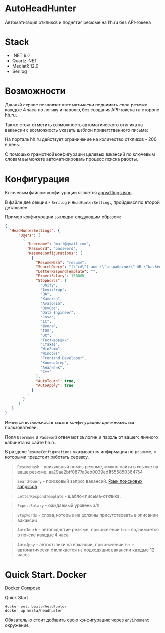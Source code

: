 # AutoHeadHunter
Автоматизация откликов и поднятия резюме на hh.ru без API-токена

# Stack

* .NET 6.0
* Quartz .NET
* MediatR 12.0
* Serilog

# Возможности

Данный сервис позволяет автоматически поднимать свое резюме каждые 4 часа по логину и паролю, без создания API-токена на стороне hh.ru.

Также стоит отметить возможность автоматического отклика на вакансии с возможность указать шаблон приветственного письма:

На портале hh.ru действует ограничение на количество откликов - 200 в день.

С помощью грамотной конфигурации целевых вакансий по ключевым словам вы можете автоматизировать процесс поиска работы.

# Конфигурация

Ключевым файлом конфигурации является [appsettings.json](https://github.com/bezlla/AutoHeadHunter/blob/master/src/HeadHunter.Application/appsettings.json).

В файле две секции - ```Serilog``` и ```HeadHunterSettings```, пройдемся по второй детальнее.

Пример конфигурации выглядит следующим образом:

```json
{
  "HeadHunterSettings": {
      "Users": [
        {
          "Username": "mail@gmail.com",
          "Password": "password",
          "ResumeConfigurations": [
            {
              "ResumeHash": "resume",
              "SearchQuery": "(\"c#\") and (\"разработчик\" OR \"backend\" OR \"developer\")",
              "LetterRespondTemplate": "",
              "ExpectSalary": 150000,
              "StopWords": [
                "Unity",
                "Bootstrap",
                "QA",
                "Xamarin",
                "Avalonia",
                "DevOps",
                "Data Engineer",
                "Java",
                "1C",
                "Школа",
                "IOS",
                "UX",
                "Тестировщик",
                "Стажер",
                "WinForm",
                "Windows",
                "Frontend Developer",
                "Копирайтер",
                "Аналитик",
                "C++"
              ],
              "AutoTouch": true,
              "AutoApply": true
            }
          ]
        }
      ]
   }
}
```
Имеется возможность задать конфигурацию для множества пользователей.

Поля ```Username``` и ```Password``` отвечают за логин и пароль от вашего личного кабинета на сайте hh.ru.

В разделе ```ResumeConfigurations``` указывается информация по резюме, с которыми предстоит работать сервису.

> ```ResumeHash``` - уникальный номер резюме, можно найти в ссылке на ваше резюме. aa29ae2bff0877e3eb0039ed1f555850364754

> ```SearchQuery``` - поисковый запрос вакансий. [Язык поисковых запросов](https://hh.ru/article/1175)

> ```LetterRespondTemplate``` - шаблон письма-отклика.

> ```ExpectSalary``` - ожидаемый уровень з/п

> ```StopWords``` - слова, которые не должны присутствовать в описании вакансии

> ```AutoTouch``` - автоподнятие резюме, при значении ```true``` поднимается в поиске каждые 4 часа

> ```AutoAppy``` - автоотклики на вакансии, при значении ```true``` автоматически откликается на подходящие вакансии каждые 12 часов


# Quick Start. Docker

[Docker Compose](https://github.com/bezlla/AutoHeadHunter/blob/master/docker-compose.yml)

Quick Start

```
docker pull bezla/headhunter
docker up bezla/headhunter
```
Обязательно стоит добавить свою конфигурацию через ```environment``` окружение.
